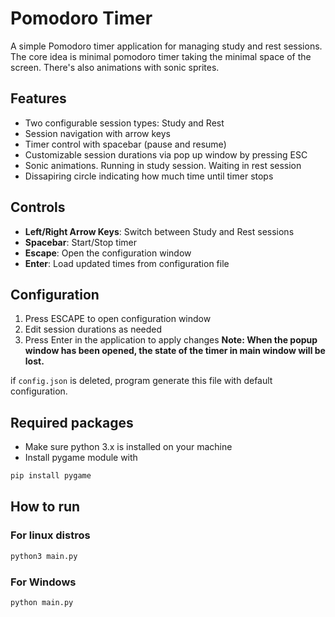 # Pomodoro Timer

A simple Pomodoro timer application for managing study and rest sessions.
The core idea is minimal pomodoro timer taking the minimal space of the screen.
There's also animations with sonic sprites.

## Features

- Two configurable session types: Study and Rest
- Session navigation with arrow keys 
- Timer control with spacebar (pause and resume)
- Customizable session durations via pop up window by pressing ESC
- Sonic animations. Running in study session. Waiting in rest session
- Dissapiring circle indicating how much time until timer stops

## Controls

- **Left/Right Arrow Keys**: Switch between Study and Rest sessions
- **Spacebar**: Start/Stop timer
- **Escape**: Open the configuration window
- **Enter**: Load updated times from configuration file

## Configuration

1. Press ESCAPE to open configuration window
2. Edit session durations as needed  
3. Press Enter in the application to apply changes
**Note: When the popup window has been opened, the state of the timer in main window will be lost.**

if ```config.json``` is deleted, program generate this file with default configuration.

## Required packages

- Make sure python 3.x is installed on your machine
- Install pygame module with
```bash
pip install pygame
```

## How to run
### For linux distros
```bash
python3 main.py
```

### For Windows
```bash
python main.py
```